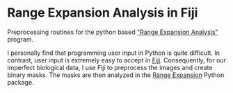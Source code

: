 # Range Expansion Analysis in Fiji

Preprocessing routines for the python based ["Range Expansion Analysis"](https://github.com/btweinstein/range-expansion-analysis) 
program.

I personally find that programming user input in Python is quite difficult. 
In contrast, user input is extremely easy to accept in [Fiji](http://fiji.sc/). 
Consequently, for our imperfect biological data, I use Fiji to preprocess 
the images and create binary masks. The masks are then analyzed in the [Range Expansion](https://github.com/btweinstein/range-expansion-analysis) 
Python package.